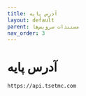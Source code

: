 ```yaml
---
title: آدرس پایه
layout: default
parent: مستندات سرویس‌ها
nav_order: 3
---
```


# آدرس پایه

```
https://api.tsetmc.com
```
